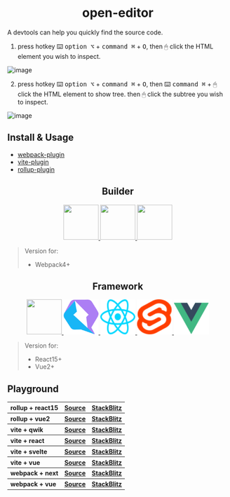 <h1 align="center">open-editor</h1>

A devtools can help you quickly find the source code.

1. press hotkey ⌨️ <kbd>option ⌥</kbd> + <kbd>command ⌘</kbd> + <kbd>O</kbd>, then 🖱 click the HTML element you wish to inspect.

![image](./public//demo1.gif)

2. press hotkey ⌨️ <kbd>option ⌥</kbd> + <kbd>command ⌘</kbd> + <kbd>O</kbd>, then ⌨️ <kbd>command ⌘</kbd> + 🖱 click the HTML element to show tree. then 🖱 click the subtree you wish to inspect.

![image](./public//demo2.gif)

## Install & Usage

- [webpack-plugin](https://github.com/zjxxxxxxxxx/open-editor/tree/main/packages/webpack)
- [vite-plugin](https://github.com/zjxxxxxxxxx/open-editor/tree/main/packages/vite)
- [rollup-plugin](https://github.com/zjxxxxxxxxx/open-editor/tree/main/packages/rollup)

<h2 align="center">Builder</h2>

<div align="center">
     <a target="_blank" href="https://rollupjs.org">
        <img width="80" height="80" src="https://rollupjs.org/rollup-logo.svg" />
    </a>
     <a target="_blank" href="https://vitejs.dev">
        <img width="80" height="80" src="https://vitejs.dev/logo.svg" />
    </a>
    <a target="_blank" href="https://webpack.js.org">
        <img width="80" height="80" src="https://webpack.js.org/assets/icon-square-big.svg" />
    </a>
</div>

> Version for:
>
> - Webpack4+

<h2 align="center">Framework</h2>

<div align="center">
     <a target="_blank" href="https://nextjs.org">
      <picture>
        <source width="80" height="80" media="(prefers-color-scheme: dark)" srcset="https://assets.vercel.com/image/upload/v1662130559/nextjs/Icon_dark_background.png">
        <img width="80" height="80" src="https://assets.vercel.com/image/upload/v1662130559/nextjs/Icon_light_background.png" height="128">
      </picture>
    </a>
 <a target="_blank" href="https://qwik.builder.io">
        <img width="80" height="80" src="./public/qwik.svg" />
    </a>
    <a target="_blank" href="https://react.dev">
        <img width="80" height="80" src="./public/react.svg" />
    </a>
        <a target="_blank" href="https://svelte.dev">
        <img width="80" height="80" src="./public/svelte.svg" />
    </a>
    <a target="_blank" href="https://vuejs.org">
        <img width="80" height="80" src="./public/vue.svg" />
    </a>
</div>

> Version for:
>
> - React15+
> - Vue2+

## Playground

<table>
  <tbody>
    <tr>
      <th align="left">rollup + react15</th>
      <th  >
        <a
          target="_black"
          href="https://github.com/zjxxxxxxxxx/open-editor/tree/main/playground/rollup-react15"
        >
          Source
        </a>
      </th>
      <th>
        <a
          target="_black"
          href="https://stackblitz.com/github/zjxxxxxxxxx/open-editor/tree/main/playground/rollup-react15"
        >
          StackBlitz
        </a>
      </th>
    </tr>
    <tr>
      <th align="left">rollup + vue2</th>
      <th  >
        <a
          target="_black"
          href="https://github.com/zjxxxxxxxxx/open-editor/tree/main/playground/rollup-vue2"
        >
          Source
        </a>
      </th>
      <th>
        <a
          target="_black"
          href="https://stackblitz.com/github/zjxxxxxxxxx/open-editor/tree/main/playground/rollup-vue2"
        >
          StackBlitz
        </a>
      </th>
    </tr>
      <tr  >
      <th align="left">vite + qwik</th>
      <th>
        <a
          target="_black"
          href="https://github.com/zjxxxxxxxxx/open-editor/tree/main/playground/vite-qwik"
        >
          Source
        </a>
      </th>
      <th>
        <a
          target="_black"
          href="https://stackblitz.com/github/zjxxxxxxxxx/open-editor/tree/main/playground/vite-qwik"
        >
          StackBlitz
        </a>
      </th>
    </tr>
      <tr  >
      <th align="left">vite + react</th>
      <th>
        <a
          target="_black"
          href="https://github.com/zjxxxxxxxxx/open-editor/tree/main/playground/vite-react"
        >
          Source
        </a>
      </th>
      <th>
        <a
          target="_black"
          href="https://stackblitz.com/github/zjxxxxxxxxx/open-editor/tree/main/playground/vite-react"
        >
          StackBlitz
        </a>
      </th>
    </tr>
    <tr >
      <th align="left">vite + svelte</th>
      <th>
        <a
          target="_black"
          href="https://github.com/zjxxxxxxxxx/open-editor/tree/main/playground/vite-svelte"
        >
          Source
        </a>
      </th>
      <th>
        <a
          target="_black"
          href="https://stackblitz.com/github/zjxxxxxxxxx/open-editor/tree/main/playground/vite-svelte"
        >
          StackBlitz
        </a>
      </th>
    </tr>
    <tr>
      <th align="left">vite + vue</th>
      <th>
        <a
          target="_black"
          href="https://github.com/zjxxxxxxxxx/open-editor/tree/main/playground/vite-vue"
        >
          Source
        </a>
      </th>
      <th>
        <a
          target="_black"
          href="https://stackblitz.com/github/zjxxxxxxxxx/open-editor/tree/main/playground/vite-vue"
        >
          StackBlitz
        </a>
      </th>
    </tr>
    <tr>
        <tr>
      <th align="left">webpack + next</th>
      <th>
        <a
          target="_black"
          href="https://github.com/zjxxxxxxxxx/open-editor/tree/main/playground/webpack-next"
        >
          Source
        </a>
      </th>
      <th>
        <a
          target="_black"
          href="https://stackblitz.com/github/zjxxxxxxxxx/open-editor/tree/main/playground/webpack-next"
        >
          StackBlitz
        </a>
      </th>
    </tr>
    <tr>
      <th align="left">webpack + vue</th>
      <th>
        <a
          target="_black"
          href="https://github.com/zjxxxxxxxxx/open-editor/tree/main/playground/webpack-vue"
        >
          Source
        </a>
      </th>
      <th>
        <a
          target="_black"
          href="https://stackblitz.com/github/zjxxxxxxxxx/open-editor/tree/main/playground/webpack-vue"
        >
          StackBlitz
        </a>
      </th>
    </tr>
  </tbody>
</table>

